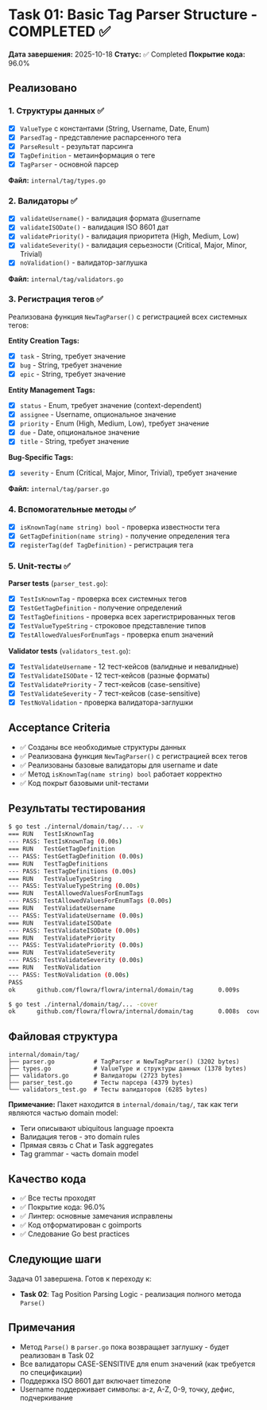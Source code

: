 # Task 01: Basic Tag Parser Structure - COMPLETED ✅

**Дата завершения:** 2025-10-18
**Статус:** ✅ Completed
**Покрытие кода:** 96.0%

## Реализовано

### 1. Структуры данных ✅
- [x] `ValueType` с константами (String, Username, Date, Enum)
- [x] `ParsedTag` - представление распарсенного тега
- [x] `ParseResult` - результат парсинга
- [x] `TagDefinition` - метаинформация о теге
- [x] `TagParser` - основной парсер

**Файл:** `internal/tag/types.go`

### 2. Валидаторы ✅
- [x] `validateUsername()` - валидация формата @username
- [x] `validateISODate()` - валидация ISO 8601 дат
- [x] `validatePriority()` - валидация приоритета (High, Medium, Low)
- [x] `validateSeverity()` - валидация серьезности (Critical, Major, Minor, Trivial)
- [x] `noValidation()` - валидатор-заглушка

**Файл:** `internal/tag/validators.go`

### 3. Регистрация тегов ✅
Реализована функция `NewTagParser()` с регистрацией всех системных тегов:

**Entity Creation Tags:**
- [x] `task` - String, требует значение
- [x] `bug` - String, требует значение
- [x] `epic` - String, требует значение

**Entity Management Tags:**
- [x] `status` - Enum, требует значение (context-dependent)
- [x] `assignee` - Username, опциональное значение
- [x] `priority` - Enum (High, Medium, Low), требует значение
- [x] `due` - Date, опциональное значение
- [x] `title` - String, требует значение

**Bug-Specific Tags:**
- [x] `severity` - Enum (Critical, Major, Minor, Trivial), требует значение

**Файл:** `internal/tag/parser.go`

### 4. Вспомогательные методы ✅
- [x] `isKnownTag(name string) bool` - проверка известности тега
- [x] `GetTagDefinition(name string)` - получение определения тега
- [x] `registerTag(def TagDefinition)` - регистрация тега

### 5. Unit-тесты ✅

**Parser tests** (`parser_test.go`):
- [x] `TestIsKnownTag` - проверка всех системных тегов
- [x] `TestGetTagDefinition` - получение определений
- [x] `TestTagDefinitions` - проверка всех зарегистрированных тегов
- [x] `TestValueTypeString` - строковое представление типов
- [x] `TestAllowedValuesForEnumTags` - проверка enum значений

**Validator tests** (`validators_test.go`):
- [x] `TestValidateUsername` - 12 тест-кейсов (валидные и невалидные)
- [x] `TestValidateISODate` - 12 тест-кейсов (разные форматы)
- [x] `TestValidatePriority` - 7 тест-кейсов (case-sensitive)
- [x] `TestValidateSeverity` - 7 тест-кейсов (case-sensitive)
- [x] `TestNoValidation` - проверка валидатора-заглушки

## Acceptance Criteria

- ✅ Созданы все необходимые структуры данных
- ✅ Реализована функция `NewTagParser()` с регистрацией всех тегов
- ✅ Реализованы базовые валидаторы для username и date
- ✅ Метод `isKnownTag(name string) bool` работает корректно
- ✅ Код покрыт базовыми unit-тестами

## Результаты тестирования

```bash
$ go test ./internal/domain/tag/... -v
=== RUN   TestIsKnownTag
--- PASS: TestIsKnownTag (0.00s)
=== RUN   TestGetTagDefinition
--- PASS: TestGetTagDefinition (0.00s)
=== RUN   TestTagDefinitions
--- PASS: TestTagDefinitions (0.00s)
=== RUN   TestValueTypeString
--- PASS: TestValueTypeString (0.00s)
=== RUN   TestAllowedValuesForEnumTags
--- PASS: TestAllowedValuesForEnumTags (0.00s)
=== RUN   TestValidateUsername
--- PASS: TestValidateUsername (0.00s)
=== RUN   TestValidateISODate
--- PASS: TestValidateISODate (0.00s)
=== RUN   TestValidatePriority
--- PASS: TestValidatePriority (0.00s)
=== RUN   TestValidateSeverity
--- PASS: TestValidateSeverity (0.00s)
=== RUN   TestNoValidation
--- PASS: TestNoValidation (0.00s)
PASS
ok      github.com/flowra/flowra/internal/domain/tag       0.009s

$ go test ./internal/domain/tag/... -cover
ok      github.com/flowra/flowra/internal/domain/tag       0.008s  coverage: 96.0% of statements
```

## Файловая структура

```
internal/domain/tag/
├── parser.go           # TagParser и NewTagParser() (3202 bytes)
├── types.go            # ValueType и структуры данных (1378 bytes)
├── validators.go       # Валидаторы (2723 bytes)
├── parser_test.go      # Тесты парсера (4379 bytes)
└── validators_test.go  # Тесты валидаторов (6285 bytes)
```

**Примечание:** Пакет находится в `internal/domain/tag/`, так как теги являются частью domain model:
- Теги описывают ubiquitous language проекта
- Валидация тегов - это domain rules
- Прямая связь с Chat и Task aggregates
- Tag grammar - часть domain model

## Качество кода

- ✅ Все тесты проходят
- ✅ Покрытие кода: 96.0%
- ✅ Линтер: основные замечания исправлены
- ✅ Код отформатирован с goimports
- ✅ Следование Go best practices

## Следующие шаги

Задача 01 завершена. Готов к переходу к:
- **Task 02**: Tag Position Parsing Logic - реализация полного метода `Parse()`

## Примечания

- Метод `Parse()` в `parser.go` пока возвращает заглушку - будет реализован в Task 02
- Все валидаторы CASE-SENSITIVE для enum значений (как требуется по спецификации)
- Поддержка ISO 8601 дат включает timezone
- Username поддерживает символы: a-z, A-Z, 0-9, точку, дефис, подчеркивание
